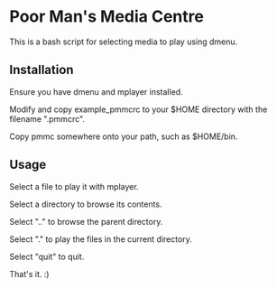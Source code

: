 Poor Man's Media Centre
=======================

This is a bash script for selecting media to play using dmenu.

Installation
------------

Ensure you have dmenu and mplayer installed.

Modify and copy example_pmmcrc to your $HOME directory with the filename ".pmmcrc".

Copy pmmc somewhere onto your path, such as $HOME/bin.

Usage
-----

Select a file to play it with mplayer.

Select a directory to browse its contents.

Select ".." to browse the parent directory.

Select "." to play the files in the current directory.

Select "quit" to quit.

That's it. :)
